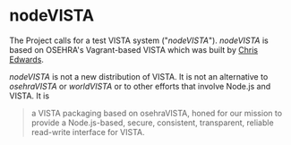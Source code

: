 # nodeVISTA

The Project calls for a test VISTA system ("_nodeVISTA_"). _nodeVISTA_ is based on OSEHRA's Vagrant-based VISTA which was built by [Chris Edwards](https://www.osehra.org/blog/automated-vista-installation-and-testing-using-vagrant). 

_nodeVISTA_ is not a new distribution of VISTA. It is not an alternative to _osehraVISTA_ or _worldVISTA_ or to other efforts that involve Node.js and VISTA. It is 

> a VISTA packaging based on osehraVISTA, honed for our mission to provide a Node.js-based, secure, consistent, transparent, reliable read-write interface for VISTA.
